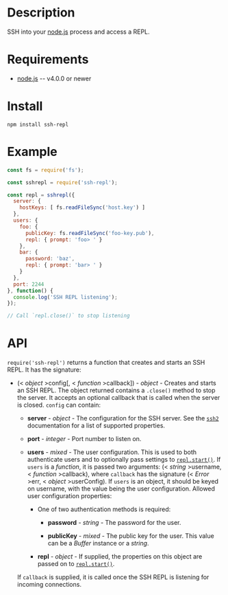 Description
===========

SSH into your [node.js](http://nodejs.org/) process and access a REPL.

Requirements
============

* [node.js](http://nodejs.org/) -- v4.0.0 or newer


Install
=======

    npm install ssh-repl


Example
=======

```javascript
const fs = require('fs');

const sshrepl = require('ssh-repl');

const repl = sshrepl({
  server: {
    hostKeys: [ fs.readFileSync('host.key') ]
  },
  users: {
    foo: {
      publicKey: fs.readFileSync('foo-key.pub'),
      repl: { prompt: 'foo> ' }
    },
    bar: {
      password: 'baz',
      repl: { prompt: 'bar> ' }
    }
  },
  port: 2244
}, function() {
  console.log('SSH REPL listening');
});

// Call `repl.close()` to stop listening
```

API
===

`require('ssh-repl')` returns a function that creates and starts an SSH REPL. It has the signature:

* (< _object_ >config[, < _function_ >callback]) - _object_ - Creates and starts an SSH REPL. The object returned contains a `.close()` method to stop the server. It accepts an optional callback that is called when the server is closed. `config` can contain:

    * **server** - _object_ - The configuration for the SSH server. See the [`ssh2`](https://github.com/mscdex/ssh2#server-methods) documentation for a list of supported properties.

    * **port** - _integer_ - Port number to listen on.

    * **users** - _mixed_ - The user configuration. This is used to both authenticate users and to optionally pass settings to [`repl.start()`](https://nodejs.org/docs/latest/api/repl.html#repl_repl_start_options). If `users` is a _function_, it is passed two arguments: (< _string_ >username, < _function_ >callback), where `callback` has the signature (< _Error_ >err, < _object_ >userConfig). If `users` is an object, it should be keyed on username, with the value being the user configuration. Allowed user configuration properties:

        * One of two authentication methods is required:

            * **password** - _string_ - The password for the user.

            * **publicKey** - _mixed_ - The public key for the user. This value can be a _Buffer_ instance or a _string_.

        * **repl** - _object_ - If supplied, the properties on this object are passed on to [`repl.start()`](https://nodejs.org/docs/latest/api/repl.html#repl_repl_start_options).

    If `callback` is supplied, it is called once the SSH REPL is listening for incoming connections.
